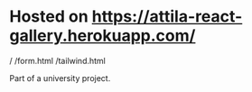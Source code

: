 # Hosted on https://attila-react-gallery.herokuapp.com/

/
/form.html
/tailwind.html

Part of a university project.

